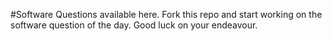 #Software Questions available here.
Fork this repo and start working on the software question of the day. Good luck on your endeavour. 
